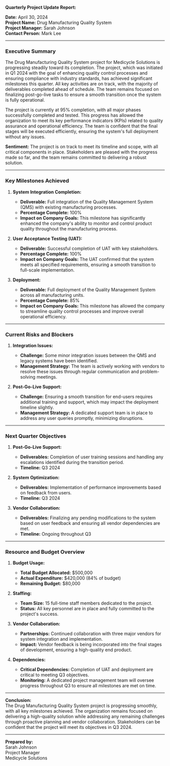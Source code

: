 

**Quarterly Project Update Report:**

**Date:** April 30, 2024  
**Project Name:** Drug Manufacturing Quality System  
**Project Manager:** Sarah Johnson  
**Contact Person:** Mark Lee  

---

### **Executive Summary**

The Drug Manufacturing Quality System project for Medicycle Solutions is progressing steadily toward its completion. The project, which was initiated in Q1 2024 with the goal of enhancing quality control processes and ensuring compliance with industry standards, has achieved significant milestones this quarter. All key activities are on track, with the majority of deliverables completed ahead of schedule. The team remains focused on finalizing post-go-live tasks to ensure a smooth transition once the system is fully operational.

The project is currently at 95% completion, with all major phases successfully completed and tested. This progress has allowed the organization to meet its key performance indicators (KPIs) related to quality assurance and operational efficiency. The team is confident that the final stages will be executed efficiently, ensuring the system's full deployment without any issues.

**Sentiment:** The project is on track to meet its timeline and scope, with all critical components in place. Stakeholders are pleased with the progress made so far, and the team remains committed to delivering a robust solution.

---

### **Key Milestones Achieved**

1. **System Integration Completion:**
   - **Deliverable:** Full integration of the Quality Management System (QMS) with existing manufacturing processes.
   - **Percentage Complete:** 100%
   - **Impact on Company Goals:** This milestone has significantly enhanced the company's ability to monitor and control product quality throughout the manufacturing process.

2. **User Acceptance Testing (UAT):**
   - **Deliverable:** Successful completion of UAT with key stakeholders.
   - **Percentage Complete:** 100%
   - **Impact on Company Goals:** The UAT confirmed that the system meets all specified requirements, ensuring a smooth transition to full-scale implementation.

3. **Deployment:**
   - **Deliverable:** Full deployment of the Quality Management System across all manufacturing units.
   - **Percentage Complete:** 85%
   - **Impact on Company Goals:** This milestone has allowed the company to streamline quality control processes and improve overall operational efficiency.

---

### **Current Risks and Blockers**

1. **Integration Issues:**
   - **Challenge:** Some minor integration issues between the QMS and legacy systems have been identified.
   - **Management Strategy:** The team is actively working with vendors to resolve these issues through regular communication and problem-solving meetings.

2. **Post-Go-Live Support:**
   - **Challenge:** Ensuring a smooth transition for end-users requires additional training and support, which may impact the deployment timeline slightly.
   - **Management Strategy:** A dedicated support team is in place to address any user queries promptly, minimizing disruptions.

---

### **Next Quarter Objectives**

1. **Post-Go-Live Support:**
   - **Deliverables:** Completion of user training sessions and handling any escalations identified during the transition period.
   - **Timeline:** Q3 2024

2. **System Optimization:**
   - **Deliverables:** Implementation of performance improvements based on feedback from users.
   - **Timeline:** Q3 2024

3. **Vendor Collaboration:**
   - **Deliverables:** Finalizing any pending modifications to the system based on user feedback and ensuring all vendor dependencies are met.
   - **Timeline:** Ongoing throughout Q3

---

### **Resource and Budget Overview**

1. **Budget Usage:**
   - **Total Budget Allocated:** $500,000
   - **Actual Expenditure:** $420,000 (84% of budget)
   - **Remaining Budget:** $80,000

2. **Staffing:**
   - **Team Size:** 15 full-time staff members dedicated to the project.
   - **Status:** All key personnel are in place and fully committed to the project's success.

3. **Vendor Collaboration:**
   - **Partnerships:** Continued collaboration with three major vendors for system integration and implementation.
   - **Impact:** Vendor feedback is being incorporated into the final stages of development, ensuring a high-quality end product.

4. **Dependencies:**
   - **Critical Dependencies:** Completion of UAT and deployment are critical to meeting Q3 objectives.
   - **Monitoring:** A dedicated project management team will oversee progress throughout Q3 to ensure all milestones are met on time.

---

**Conclusion:**  
The Drug Manufacturing Quality System project is progressing smoothly, with all key milestones achieved. The organization remains focused on delivering a high-quality solution while addressing any remaining challenges through proactive planning and vendor collaboration. Stakeholders can be confident that the project will meet its objectives in Q3 2024.

---

**Prepared by:**  
Sarah Johnson  
Project Manager  
Medicycle Solutions